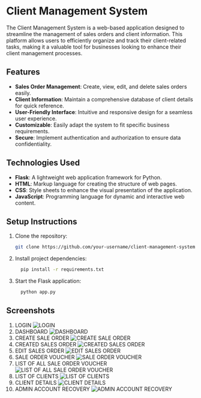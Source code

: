 # Client Management System

The Client Management System is a web-based application designed to streamline the management of sales orders and client information. This platform allows users to efficiently organize and track their client-related tasks, making it a valuable tool for businesses looking to enhance their client management processes.

## Features

- **Sales Order Management**: Create, view, edit, and delete sales orders easily.
- **Client Information**: Maintain a comprehensive database of client details for quick reference.
- **User-Friendly Interface**: Intuitive and responsive design for a seamless user experience.
- **Customizable**: Easily adapt the system to fit specific business requirements.
- **Secure**: Implement authentication and authorization to ensure data confidentiality.

## Technologies Used

- **Flask**: A lightweight web application framework for Python.
- **HTML**: Markup language for creating the structure of web pages.
- **CSS**: Style sheets to enhance the visual presentation of the application.
- **JavaScript**: Programming language for dynamic and interactive web content.

## Setup Instructions

1. Clone the repository:

   ```bash
   git clone https://github.com/your-username/client-management-system.git
    ```
2. Install project dependencies:
   
   ```bash
     pip install -r requirements.txt
3. Start the Flask application:
   
   ```bash
     python app.py

## Screenshots
1. LOGIN
![LOGIN](https://github.com/pulkitdhiman0001/Client-management-System/assets/115160739/b14b257a-8c48-471a-a0c0-ea199438b905)
2. DASHBOARD
![DASHBOARD](https://github.com/pulkitdhiman0001/Client-management-System/assets/115160739/a5f5bf85-dffb-41f1-9a11-c5f3454531c3)
3. CREATE SALE ORDER
![CREATE SALE ORDER](https://github.com/pulkitdhiman0001/Client-management-System/assets/115160739/f0bc959c-dcc1-4c63-8091-b33834d61394)
4. CREATED SALES ORDER
![CREATED SALES ORDER](https://github.com/pulkitdhiman0001/Client-management-System/assets/115160739/e41c97bf-f6a0-4565-b766-762d417c614e)
5. EDIT SALES ORDER
![EDIT SALES ORDER](https://github.com/pulkitdhiman0001/Client-management-System/assets/115160739/28c28922-e2e3-4165-8c26-eecd4e7072d1)
6. SALE ORDER VOUCHER
![SALE ORDER VOUCHER](https://github.com/pulkitdhiman0001/Client-management-System/assets/115160739/7c958cc4-f5c7-4564-8516-43b64bfd9da4)
7. LIST OF ALL SALE ORDER VOUCHER
![LIST OF ALL SALE ORDER VOUCHER](https://github.com/pulkitdhiman0001/Client-management-System/assets/115160739/6ee92710-546b-450a-ace3-60bbd90ea17f)
8. LIST OF CLIENTS
![LIST OF CLIENTS](https://github.com/pulkitdhiman0001/Client-management-System/assets/115160739/50ba7d84-fa57-4697-abf5-51600c01c3d8)
9. CLIENT DETAILS
![CLIENT DETAILS](https://github.com/pulkitdhiman0001/Client-management-System/assets/115160739/bece2fc9-8551-41d6-893e-ab397d664ea2)
10. ADMIN ACCOUNT RECOVERY
![ADMIN ACCOUNT RECOVERY](https://github.com/pulkitdhiman0001/Client-management-System/assets/115160739/7c1f3a55-208e-47a2-be70-cd301bcb5b7d)
